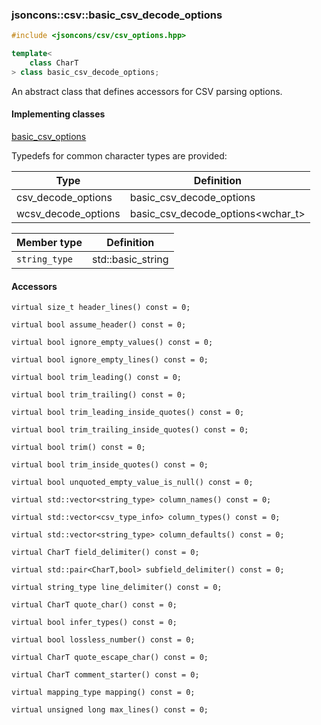 ### jsoncons::csv::basic_csv_decode_options

```c++
#include <jsoncons/csv/csv_options.hpp>

template< 
    class CharT
> class basic_csv_decode_options;
```

An abstract class that defines accessors for CSV parsing options.

#### Implementing classes

[basic_csv_options](basic_csv_options.md)

Typedefs for common character types are provided:

Type                |Definition
--------------------|------------------------------
csv_decode_options        |basic_csv_decode_options<char>
wcsv_decode_options       |basic_csv_decode_options<wchar_t>

Member type                         |Definition
------------------------------------|------------------------------
`string_type`|std::basic_string<CharT>

#### Accessors

    virtual size_t header_lines() const = 0;

    virtual bool assume_header() const = 0;

    virtual bool ignore_empty_values() const = 0;

    virtual bool ignore_empty_lines() const = 0;

    virtual bool trim_leading() const = 0;

    virtual bool trim_trailing() const = 0;

    virtual bool trim_leading_inside_quotes() const = 0;

    virtual bool trim_trailing_inside_quotes() const = 0;

    virtual bool trim() const = 0;

    virtual bool trim_inside_quotes() const = 0;

    virtual bool unquoted_empty_value_is_null() const = 0;

    virtual std::vector<string_type> column_names() const = 0;

    virtual std::vector<csv_type_info> column_types() const = 0;

    virtual std::vector<string_type> column_defaults() const = 0;

    virtual CharT field_delimiter() const = 0;

    virtual std::pair<CharT,bool> subfield_delimiter() const = 0;

    virtual string_type line_delimiter() const = 0;

    virtual CharT quote_char() const = 0;

    virtual bool infer_types() const = 0;

    virtual bool lossless_number() const = 0;

    virtual CharT quote_escape_char() const = 0;

    virtual CharT comment_starter() const = 0;

    virtual mapping_type mapping() const = 0;

    virtual unsigned long max_lines() const = 0;

